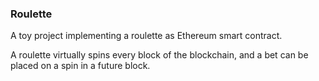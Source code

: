 ### Roulette

A toy project implementing a roulette as Ethereum smart contract.

A roulette virtually spins every block of the blockchain, and a bet can be placed on a spin in a future block.